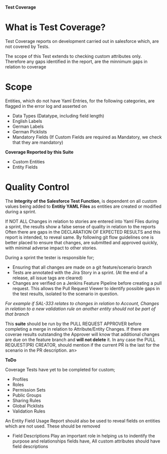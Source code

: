 **Test Coverage**

# What is Test Coverage?

Test Coverage reports on development carried out in salesforce which, are not covered by Tests.

The scope of this Test extends to checking custom attributes only.
Therefore any gaps identified in the report, are the minnimum gaps in relation to coverage

# Scope

Entities, which do not have Yaml Entries, for the following categories, are flagged in the error log and asserted on

- Data Types (Datatype, including field length)
- English Labels
- German Labels
- German Picklists
- Mandatory Fields (If Custom Fields are required as Mandatory, we check that they are mandatory)

**Coverage Reported by this Suite**
- Custom Entities
- Entity Fields

# Quality Control

The **Integrity of the Salesforce Test Function**, is dependent on all custom values being added to **Entitiy YAML Files** as entities are created or modified
during a sprint.

If NOT ALL Changes in relation to stories are entered into Yaml Files during a sprint, the results show a false
sense of quality in relation to the reports Often there are gaps in the DECLARATION OF EXPECTED RESULTS and this report
is intended, to reveal same. By following git flow guidelines one is better placed to ensure that changes, are submitted and approved 
quickly, with minimal adverse impact to other stories.

During a sprint the tester is responsible for;
- Ensuring that all changes are made on a git feature/scenario branch
- Tests are annotated with the Jira Story in a sprint. (At the end of a release, all issue tags are cleared)
- Changes are verified on a Jenkins Feature Pipeline before creating a pull request. 
This allows the Pull Request Viewer to identify possible gaps in the test results, isolated to the scenario in question.

_For example if SAL-333 relates to changes in relation to Account, Changes in relation to a new validation rule on another entity should not be part of that branch_


This **suite** should be run by the PULL REQUEST APPROVER before completing a merge in relation to Attribute/Entity Changes.
If there are coverae results outstanding the Approver will know that additional changes are due on the feature branch and **will not delete** it.
In any case the PULL REQUEST(PR) CREATOR, should mention if the current PR is the last for the scenario in the PR description. 
an>


**ToDo**

Coverage Tests have yet to be completed for custom;
- Profiles
- Roles
- Permission Sets
- Public Groups
- Sharing Rules
- Global Picklists
- Validation Rules

An Entity Field Usage Report should also be used to reveal fields on entities which are not used. These should be removed

- Field Descriptions Play an important role in helping us to indentify the purpose and relationships fields have, 
All custom attributes should have field descriptions


